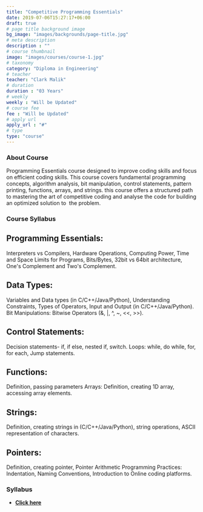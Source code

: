 ```yaml
---
title: "Competitive Programming Essentials"
date: 2019-07-06T15:27:17+06:00
draft: true
# page title background image
bg_image: "images/backgrounds/page-title.jpg"
# meta description
description : ""
# course thumbnail
image: "images/courses/course-1.jpg"
# taxonomy
category: "Diploma in Engineering"
# teacher
teacher: "Clark Malik"
# duration
duration : "03 Years"
# weekly
weekly : "Will be Updated"
# course fee
fee : "Will be Updated"
# apply url
apply_url : "#"
# type
type: "course"
---
```



### About Course

Programming Essentials course designed to improve coding skills and focus on efficient coding skills. 
This course covers fundamental programming concepts, algorithm analysis, bit manipulation, control 
statements, pattern printing, functions, arrays, and strings. this course offers a structured path to 
mastering the art of competitive coding and analyse the code for building an optimized solution to 
the problem.

### Course Syllabus

## Programming Essentials: 
Interpreters vs Compilers, Hardware Operations, Computing Power, Time 
and Space Limits for Programs, Bits/Bytes, 32bit vs 64bit architecture, One's Complement and Two's 
Complement.

## Data Types: 
Variables and Data types (in C/C++/Java/Python), Understanding Constraints, Types of 
Operators, Input and Output (in C/C++/Java/Python).
Bit Manipulations: Bitwise Operators (&, |, ^, ~, <<, >>).

## Control Statements: 
Decision statements- if, if else, nested if, switch. 
Loops: while, do while, for, for each, Jump statements.

## Functions: 
Definition, passing parameters
Arrays: Definition, creating 1D array, accessing array elements.

## Strings: 
Definition, creating strings in (C/C++/Java/Python), string operations, ASCII representation of 
characters.

## Pointers: 
Definition, creating pointer, Pointer Arithmetic
Programming Practices: Indentation, Naming Conventions, Introduction to Online coding platforms.

### Syllabus


- **[Click here](https://drive.google.com/file/d/11ir_BX8u4iEDzp8sQD39zO-qsE9o0OCs/view?usp=drive_link)**

